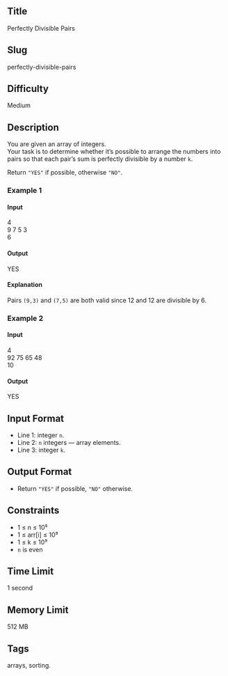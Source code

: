 ## Title

Perfectly Divisible Pairs

## Slug

perfectly-divisible-pairs

## Difficulty

Medium

## Description

You are given an array of integers.  
Your task is to determine whether it’s possible to arrange the numbers into pairs so that each pair’s sum is perfectly divisible by a number `k`.

Return `"YES"` if possible, otherwise `"NO"`.

### Example 1

#### Input
4  
9 7 5 3  
6

#### Output
YES

#### Explanation
Pairs `(9,3)` and `(7,5)` are both valid since 12 and 12 are divisible by 6.

### Example 2

#### Input
4  
92 75 65 48  
10

#### Output
YES

## Input Format

- Line 1: integer `n`.  
- Line 2: `n` integers — array elements.  
- Line 3: integer `k`.

## Output Format

- Return `"YES"` if possible, `"NO"` otherwise.

## Constraints

- 1 ≤ n ≤ 10⁵  
- 1 ≤ arr[i] ≤ 10⁹  
- 1 ≤ k ≤ 10⁹  
- `n` is even  

## Time Limit

1 second  

## Memory Limit

512 MB  

## Tags

arrays, sorting.
